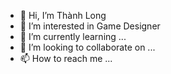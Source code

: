 - 👋 Hi, I’m Thành Long
- 👀 I’m interested in Game Designer
- 🌱 I’m currently learning ...
- 💞️ I’m looking to collaborate on ...
- 📫 How to reach me ...

<!---
ThanhLong34/ThanhLong34 is a ✨ special ✨ repository because its `README.md` (this file) appears on your GitHub profile.
You can click the Preview link to take a look at your changes.
--->
